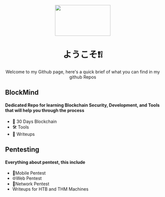 <p align=center>
  <img width="180" height="100" src="./maxresdefault-removebg (1).png">
<p/>

<h1 align=center> ようこそ❗❕</h1>
<p align=center>
Welcome to my Github page, here's a quick brief of what you can find in my github Repos  
</p>  

## BlockMind
#### Dedicated Repo for learning Blockchain Security, Development, and Tools that will help you through the process
  - 🌱 30 Days Blockchain
  - 🛠️ Tools
  - 📰 Writeups
## Pentesting  
#### Everything about pentest, this include
  - 📱Mobile Pentest
  - 🌐Web Pentest
  - 📶Network Pentest
  - Writeups for HTB and THM Machines

<!--
**AKROM-A/AKROM-A** is a ✨ _special_ ✨ repository because its `README.md` (this file) appears on your GitHub profile.

Here are some i
deas to get you started:

- 🔭 I’m currently working on ...
- 🌱 I’m currently learning ...
- 👯 I’m looking to collaborate on ...
- 🤔 I’m looking for help with ...
- 💬 Ask me about ...
- 📫 How to reach me: ...
- 😄 Pronouns: ...
- ⚡ Fun fact: ...
-->
